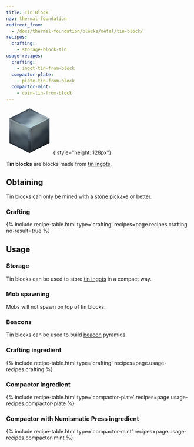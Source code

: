 ```yaml
---
title: Tin Block
nav: thermal-foundation
redirect_from:
  - /docs/thermal-foundation/blocks/metal/tin-block/
recipes:
  crafting:
    - storage-block-tin
usage-recipes:
  crafting:
    - ingot-tin-from-block
  compactor-plate:
    - plate-tin-from-block
  compactor-mint:
    - coin-tin-from-block
---
```


![Tin block](/assets/images/thermal-foundation/storage-block-tin.png){:style="height: 128px"}


**Tin blocks** are blocks made from [tin ingots](/docs/tin-ingot/).


Obtaining
---------

Tin blocks can only be mined with a [stone
pickaxe](https://minecraft.gamepedia.com/Pickaxe) or better.

### Crafting
{% include recipe-table.html type='crafting' recipes=page.recipes.crafting no-result=true %}


Usage
-----

### Storage
Tin blocks can be used to store [tin ingots](/docs/tin-ingot/) in a compact way.

### Mob spawning
Mobs will not spawn on top of tin blocks.

### Beacons
Tin blocks can be used to build [beacon](https://minecraft.gamepedia.com/Beacon)
pyramids.

### Crafting ingredient
{% include recipe-table.html type='crafting' recipes=page.usage-recipes.crafting %}

### Compactor ingredient
{% include recipe-table.html type='compactor-plate' recipes=page.usage-recipes.compactor-plate %}

### Compactor with Numismatic Press ingredient
{% include recipe-table.html type='compactor-mint' recipes=page.usage-recipes.compactor-mint %}
